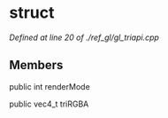 # struct 

*Defined at line 20 of ./ref_gl/gl_triapi.cpp*

## Members

public int renderMode

public vec4_t triRGBA




